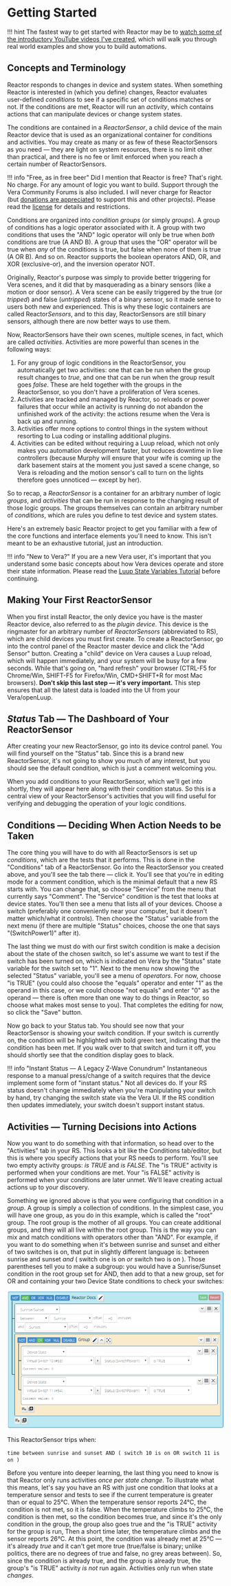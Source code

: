 # Getting Started

!!! hint
    The fastest way to get started with Reactor may be to [watch some of the introductory YouTube videos I've created](https://community.getvera.com/t/reactor-tutorial-and-cookbook-videos-on-youtube/208834), which will walk you through real world examples and show you to build automations.

## Concepts and Terminology

Reactor responds to changes in device and system states. When something Reactor is interested in (which you define) changes, Reactor evaluates user-defined *conditions* to see if a specific set of conditions matches or not. If the conditions are met, Reactor will run an *activity*, which contains actions that can manipulate devices or change system states.

The conditions are contained in a *ReactorSensor*, a child device of the main Reactor device that is used as an organizational container for conditions and activities. You may create as many or as few of these ReactorSensors as you need &mdash; they are light on system resources, there is no limit other than practical, and there is no fee or limit enforced when you reach a certain number of ReactorSensors.

!!! info "Free, as in free beer"
    Did I mention that Reactor is free? That's right. No charge. For any amount of logic you want to build. Support through the Vera Community Forums is also included. I will never charge for Reactor (but [donations are appreciated](https://www.toggledbits.com/donate) to support this and other projects). Please read the [license](Installation.md#license-and-use-restrictions) for details and restrictions.

Conditions are organized into *condition groups* (or simply *groups*). A group of conditions has a logic operator associated with it. A group with two conditions that uses the "AND" logic operator will only be true when *both* conditions are true (A AND B). A group that uses the "OR" operator will be true when *any* of the conditions is true, but false when none of them is true (A OR B). And so on. Reactor supports the boolean operators AND, OR, and XOR (exclusive-or), and the inversion operator NOT.

Originally, Reactor's purpose was simply to provide better triggering for Vera scenes, and it did that by masquerading as a binary sensors (like a motion or door sensor). A Vera scene can be easily triggered by the true (or *tripped*) and false (*untripped*) states of a binary sensor, so it made sense to users both new and experienced. This is why these logic containers are called Reactor*Sensors*, and to this day, ReactorSensors are still binary sensors, although there are now better ways to use them.

Now, ReactorSensors have their own scenes, multiple scenes, in fact, which are called *activities*. Activities are more powerful than scenes in the following ways:

1. For any group of logic conditions in the ReactorSensor, you automatically get two activities: one that can be run when the group result changes to *true*, and one that can be run when the group result goes *false*. These are held together with the groups in the ReactorSensor, so you don't have a proliferation of Vera scenes.
2. Activities are tracked and managed by Reactor, so reloads or power failures that occur while an activity is running do not abandon the unfinished work of the activity: the actions resume when the Vera is back up and running.
3. Activities offer more options to control things in the system without resorting to Lua coding or installing additional plugins.
4. Activities can be edited without requiring a Luup reload, which not only makes you automation development faster, but reduces downtime in live controllers (because Murphy will ensure that your wife is coming up the dark basement stairs at the moment you just saved a scene change, so Vera is reloading and the motion sensor's call to turn on the lights therefore goes unnoticed &mdash; except by her).

So to recap, a *ReactorSensor* is a container for an arbitrary number of logic *groups*, and *activities* that can be run in response to the changing result of those logic groups. The groups themselves can contain an arbitrary number of *conditions*, which are rules you define to test device and system states.

Here's an extremely basic Reactor project to get you familiar with a few of the core functions and interface elements you'll need to know. This isn't meant to be an exhaustive tutorial, just an introduction.

!!! info "New to Vera?"
    If you are a new Vera user, it's important that you understand some basic concepts about how Vera devices operate and store their state information. Please read the [Luup State Variables Tutorial](../Luup-State-Variables-Tutorial) before continuing.

## Making Your First ReactorSensor

When you first install Reactor, the only device you have is the master Reactor device, also referred to as the *plugin device*. This device is the ringmaster for an arbitrary number of *ReactorSensors* (abbreviated to RS), which are child devices you must first create. To create a ReactorSensor, go into the control panel of the Reactor master device and click the "Add Sensor" button. Creating a "child" device on Vera causes a Luup reload, which will happen immediately, and your system will be busy for a few seconds. While that's going on, "hard refresh" your browser (CTRL-F5 for Chrome/Win, SHIFT-F5 for Firefox/Win, CMD+SHIFT+R for most Mac browsers). **Don't skip this last step &mdash; it's very important.** This step ensures that all the latest data is loaded into the UI from your Vera/openLuup.

## _Status_ Tab  &mdash;  The Dashboard of Your ReactorSensor

After creating your new ReactorSensor, go into its device control panel. You will find yourself on the "Status" tab. Since this is a brand new ReactorSensor, it's not going to show you much of any interest, but you should see the default condition, which is just a comment welcoming you.

When you add conditions to your ReactorSensor, which we'll get into shortly, they will appear here along with their condition status. So this is a central view of your ReactorSensor's activities that you will find useful for verifying and debugging the operation of your logic conditions.

## Conditions  &mdash;  Deciding When Action Needs to be Taken

The core thing you will have to do with all ReactorSensors is set up *conditions*, which are the tests that it performs. This is done in the "Conditions" tab of a ReactorSensor. Go into the ReactorSensor you created above, and you'll see the tab there &mdash; click it. You'll see that you're in editing mode for a comment condition, which is the minimal default that a new RS starts with. You can change that, so choose "Service" from the menu that currently says "Comment". The "Service" condition is the test that looks at device states. You'll then see a menu that lists all of your devices. Choose a switch (preferably one conveniently near your computer, but it doesn't matter which/what it controls). Then choose the "Status" variable from the next menu (if there are multiple "Status" choices, choose the one that says "(SwitchPower1)" after it).

The last thing we must do with our first switch condition is make a decision about the state of the chosen switch, so let's assume we want to test if the switch has been turned on, which is indicated on Vera by the "Status" state variable for the switch set to "1". Next to the menu now showing the selected "Status" variable, you'll see a menu of *operators*. For now, choose "is TRUE" (you could also choose the "equals" operator and enter "1" as the operand in this case, or we could choose "not equals" and enter "0" as the operand &mdash; there is often more than one way to do things in Reactor, so choose what makes most sense to you). That completes the editing for now, so click the "Save" button.

Now go back to your Status tab. You should see now that your ReactorSensor is showing your switch condition. If your switch is currently on, the condition will be highlighted with bold green text, indicating that the condition has been met. If you walk over to that switch and turn it off, you should shortly see that the condition display goes to black.

!!! info "Instant Status &mdash; A Legacy Z-Wave Conundrum"
    Instantaneous response to a manual press/change of a switch requires that the device implement some form of "instant status." Not all devices do. If your RS status doesn't change immediately when you're manipulating your switch by hand, try changing the switch state via the Vera UI. If the RS condition then updates immediately, your switch doesn't support instant status.

## Activities  &mdash;  Turning Decisions into Actions

Now you want to do something with that information, so head over to the "Activities" tab in your RS. This looks a bit like the Conditions tab/editor, but this is where you specify actions that your RS needs to perform. You'll see two empty activity groups: *<sensorname> is TRUE* and *<sensorname> is FALSE*. The "is TRUE" activity is performed when your conditions are met. Your "is FALSE" activity is performed when your conditions are later unmet. We'll leave creating actual actions up to your discovery.

Something we ignored above is that you were configuring that condition in a *group*. A group is simply a collection of conditions. 
In the simplest case, you will have one group, as you do in this example, which is called the "root" group. The root group is the mother of all groups. You can create additional groups, and they will all live within the root group. This is the way you can mix and match conditions with operators other than "AND". For example, if you want to do something when it's between sunrise and sunset and either of two switches is on, that put in slightly different language is: between sunrise and sunset *and* ( switch one is on *or* switch two is on ). Those parentheses tell you to make a subgroup: you would have a Sunrise/Sunset condition in the root group set for AND, then add to that a new group, set for OR and containing your two Device State conditions to check your switches:

![Using groups to mix AND and OR](images/getting-started-groups.png)

This ReactorSensor trips when:

    time between sunrise and sunset AND ( switch 10 is on OR switch 11 is on )

Before you venture into deeper learning, the last thing you need to know is that Reactor only runs activities *once per state change*. To illustrate what this means, let's say you have an RS with just one condition that looks at a temperature sensor and tests to see if the current temperature is greater than or equal to 25&deg;C. When the temperature sensor reports 24&deg;C, the condition is not met, so it is false. When the temperature climbs to 25&deg;C, the condition is then met, so the condition becomes true, and since it's the only condition in the group, the group also goes true and the "is TRUE" activity for the group is run, Then a short time later, the temperature climbs and the sensor reports 26&deg;C. At this point, the condition was already met at 25&deg;C &mdash; it's already *true* and it can't get more true (true/false is binary; unlike politics, there are no degrees of true and false, no grey areas between). So, since the condition is already true, and the group is already true, the group's "is TRUE" activity *is not* run again. Activities only run when state *changes*.
